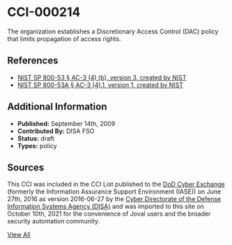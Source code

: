 # CCI-000214

The organization establishes a Discretionary Access Control (DAC) policy that limits propagation of access rights.

## References ##

* [NIST SP 800-53 § AC-3 (4) (b), version 3, created by NIST](http://csrc.nist.gov/publications/PubsSPs.html)
* [NIST SP 800-53A § AC-3 (4).1, version 1, created by NIST](http://csrc.nist.gov/publications/PubsSPs.html)


## Additional Information ##

* **Published:** September 14th, 2009
* **Contributed By:** DISA FSO
* **Status:** draft
* **Types:** policy

## Sources ##

This CCI was included in the CCI List published to the [DoD Cyber Exchange](https://public.cyber.mil/stigs/cci/)
(formerly the Information Assurance Support Environment (IASE)) on June 27th, 2016 as version
2016-06-27 by the [Cyber Directorate of the Defense Information Systems Agency (DISA)](https://public.cyber.mil/about-cyber/)
and was imported to this site on October 10th, 2021 for the convenience of Joval users and the broader
security automation community.

[View All](../README.md)
